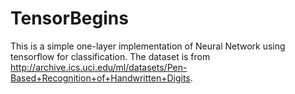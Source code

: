 # TensorBegins

This is a simple one-layer implementation of Neural Network using tensorflow for classification. The dataset is from http://archive.ics.uci.edu/ml/datasets/Pen-Based+Recognition+of+Handwritten+Digits.
